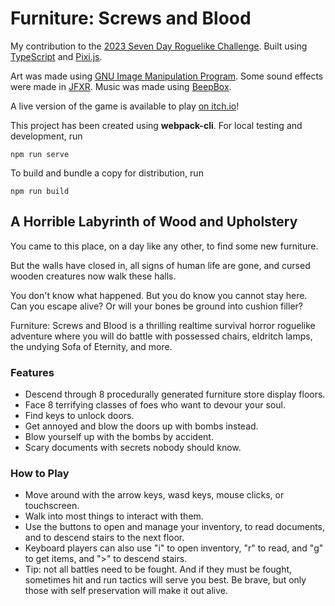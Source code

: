 # Furniture: Screws and Blood

My contribution to the [2023 Seven Day Roguelike Challenge](https://itch.io/jam/7drl-challenge-2023). Built using [TypeScript](https://www.typescriptlang.org/) and [Pixi.js](https://pixijs.com/).

Art was made using [GNU Image Manipulation Program](https://www.gimp.org/). Some sound effects were made in [JFXR](https://jfxr.frozenfractal.com/). Music was made using [BeepBox](https://www.beepbox.co/).

A live version of the game is available to play [on itch.io](https://laurheth.itch.io/furniture)!

This project has been created using **webpack-cli**. For local testing and development, run

```
npm run serve
```

To build and bundle a copy for distribution, run

```
npm run build
```

## A Horrible Labyrinth of  Wood and Upholstery

You came to this place, on a day like any other, to find some new furniture.

But the walls have closed in, all signs of human life are gone, and cursed wooden creatures now walk these halls.

You don't know what happened. But you do know you cannot stay here. Can you escape alive? Or will your bones be ground into cushion filler?

Furniture: Screws and Blood is a thrilling realtime survival horror roguelike adventure where you will do battle with possessed chairs, eldritch lamps, the undying Sofa of Eternity, and more.

### Features

- Descend through 8 procedurally generated furniture store display floors.
- Face 8 terrifying classes of foes who want to devour your soul.
- Find keys to unlock doors.
- Get annoyed and blow the doors up with bombs instead.
- Blow yourself up with the bombs by accident.
- Scary documents with secrets nobody should know.

### How to Play

- Move around with the arrow keys, wasd keys, mouse clicks, or touchscreen.
- Walk into most things to interact with them.
- Use the buttons to open and manage your inventory, to read documents, and to descend stairs to the next floor.
- Keyboard players can also use "i" to open inventory, "r" to read, and "g" to get items, and ">" to descend stairs.
- Tip: not all battles need to be fought. And if they must be fought, sometimes hit and run tactics will serve you best. Be brave, but only those with self preservation will make it out alive.
